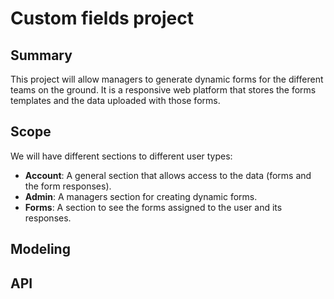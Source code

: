 # Custom fields project

## Summary
This project will allow managers to generate dynamic forms for the different teams on the ground. It is a responsive web platform that stores the forms templates and the data uploaded with those forms.

## Scope
We will have different sections to different user types:

* **Account**: A general section that allows access to the data (forms and the form responses).
* **Admin**: A managers section for creating dynamic forms.
* **Forms**: A section to see the forms assigned to the user and its responses.

## Modeling

## API

